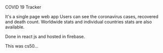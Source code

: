 COVID 19 Tracker

It's a single page web app
Users can see the coronavirus cases, recovered and death count.
Worldwide stats and individual countries stats are also available.

Done in react js and hosted in firebase.

This was cs50...
